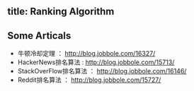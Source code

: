 title: Ranking Algorithm
---

## Some Articals

+ 牛顿冷却定理 ： <http://blog.jobbole.com/16327/>
+ HackerNews排名算法 : <http://blog.jobbole.com/15713/>
+ StackOverFlow排名算法 ： <http://blog.jobbole.com/16146/>
+ Reddit排名算法 ： <http://blog.jobbole.com/15727/>
